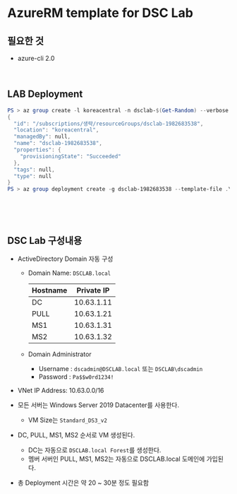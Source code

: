 

AzureRM template for DSC Lab
============================

## 필요한 것 

* azure-cli 2.0

​    


## LAB Deployment

```powershell
PS > az group create -l koreacentral -n dsclab-$(Get-Random) --verbose
{
  "id": "/subscriptions/생략/resourceGroups/dsclab-1982683538",
  "location": "koreacentral",
  "managedBy": null,
  "name": "dsclab-1982683538",
  "properties": {
    "provisioningState": "Succeeded"
  },
  "tags": null,
  "type": null
}
PS > az group deployment create -g dsclab-1982683538 --template-file .\azuredeploy.json --parameters `@azuredeploy.parameters.json --verbose


```

​    

​    

## DSC Lab 구성내용

- ActiveDirectory Domain 자동 구성

  - Domain Name: `DSCLAB.local`

    | Hostname | Private IP |
    | :------- | ---------- |
    | DC       | 10.63.1.11 |
    | PULL     | 10.63.1.21 |
    | MS1      | 10.63.1.31 |
    | MS2      | 10.63.1.32 |

  - Domain Administrator

    - Username  :  `dscadmin@DSCLAB.local` 또는  `DSCLAB\dscadmin`
    - Password :  `Pa$$w0rd1234!`



- VNet IP Address: 10.63.0.0/16
- 모든 서버는 Windows Server 2019 Datacenter를 사용한다.
  - VM Size는 `Standard_DS3_v2`
- DC, PULL, MS1, MS2 순서로 VM 생성된다. 
  - DC는 자동으로 `DSCLAB.local Forest`를 생성한다.
  - 멤버 서버인 PULL, MS1, MS2는 자동으로 DSCLAB.local 도메인에 가입된다.

- 총 Deployment 시간은 약 20 ~ 30분 정도 필요함

